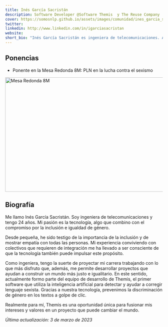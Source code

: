 ```yaml
---
title: Inés García Sacristán 
description: Software Developer @Software Themis  y The Reuse Company
cover: https://somosnlp.github.io/assets/images/comunidad/ines_garcia_sacristan.png
twitter: 
linkedin: http://www.linkedin.com/in/igarciasacristan
website: 
short_bio: "Inés García Sacristán es ingeniera de telecomunicaciones. A sus 24 años ha logrado fusionar sus dos pasiones: desarrollar software y mostrar su compromiso por la inclusión y la igualdad de género. Actualmente, forma parte del equipo de desarrollo de Themis, el primer software de procesamiento del lenguaje natural que convierte texto a lenguaje inclusivo. Su desempeño demuestra que es posible hacer tecnologías socialmente responsables, y es que este es un universo en el que las mujeres tienen mucho que aportar."
---
```


## Ponencias

- Ponente en la Mesa Redonda 8M: PLN en la lucha contra el sexismo

<a href="https://www.youtube.com/watch?v=5fOiLWXQ78c&list=PLTA-KAy8nxaCGGYz5CWiLZNzc31ilPDyI"
    target="_blank">
    <img alt="Mesa Redonda 8M" width="650" height="365"
        src="https://somosnlp.github.io/assets/images/eventos/230309_mesa_redonda_8m.jpg" />
</a>

## Biografía

Me llamo Inés García Sacristán. Soy ingeniera de telecomunicaciones y tengo 24 años. Mi pasión es la tecnología, algo que combino con el compromiso por la inclusión e igualdad de género. 

Desde pequeña, he sido testigo de la importancia de la inclusión y de mostrar empatía con todas las personas. Mi experiencia conviviendo con colectivos que requieren de integración me ha llevado a ser consciente de que la tecnología también puede impulsar este propósito. 

Como ingeniera, tengo la suerte de proyectar mi carrera trabajando con lo que más disfruto que, además, me permite desarrollar proyectos que ayudan a construir un mundo más justo e igualitario. En este sentido, actualmente formo parte del equipo de desarrollo de Themis, el primer software que utiliza la inteligencia artificial para detectar y ayudar a corregir lenguaje sexista. Gracias a nuestra tecnología, prevenimos la discriminación de género en los textos a golpe de clic.

Realmente para mí, Themis es una oportunidad única para fusionar mis intereses y valores en un proyecto que puede cambiar el mundo.

*Última actualización: 3 de marzo de 2023*
